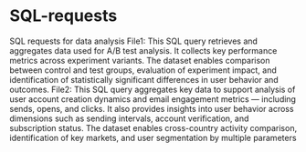 # SQL-requests
SQL requests for data analysis
File1:
This SQL query retrieves and aggregates data used for A/B test analysis.
It collects key performance metrics across experiment variants.
The dataset enables comparison between control and test groups, evaluation of experiment impact, and identification of statistically significant differences in user behavior and outcomes.
File2:
This SQL query aggregates key data to support analysis of user account creation dynamics and email engagement metrics — including sends, opens, and clicks.
It also provides insights into user behavior across dimensions such as sending intervals, account verification, and subscription status.
The dataset enables cross-country activity comparison, identification of key markets, and user segmentation by multiple parameters
